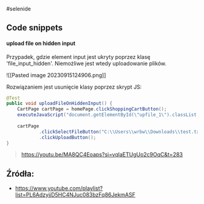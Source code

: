 #selenide

## Code snippets

#### upload file on hidden input

Przypadek, gdzie element input jest ukryty poprzez klasę 'file_input_hidden'. Niemożliwe jest wtedy uploadowanie plików. 

![[Pasted image 20230915124906.png]]

Rozwiązaniem jest usunięcie klasy poprzez skrypt JS:
```java
@Test  
public void uploadFileOnHiddenInput() {  
    CartPage cartPage = homePage.clickShoppingCartButton();    
    executeJavaScript("document.getElementById(\"upfile_1\").classList.remove(\"file_input_hidden\")");  
  
    cartPage  
            .clickSelectFileButton("C:\\Users\\wrbw\\Downloads\\test.txt")  
            .clickUploadButton();  
}
```
>https://youtu.be/MA8QC4Eoaps?si=vqlaETUgUo2c9OqC&t=283

## Źródła:
- https://www.youtube.com/playlist?list=PL6AdzyjjD5HC4NJuc083bzFq86JekmASF